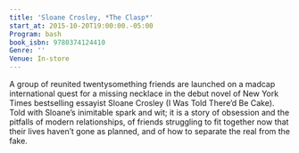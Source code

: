 ```yaml
---
title: 'Sloane Crosley, *The Clasp*'
start_at: 2015-10-20T19:00:00.-05:00
Program: bash
book_isbn: 9780374124410
Genre: ''
Venue: In-store
---
```


A group of reunited twentysomething friends are launched on a madcap international quest for a missing necklace in the debut novel of New York Times bestselling essayist Sloane Crosley (I Was Told There’d Be Cake). Told with Sloane’s inimitable spark and wit; it is a story of obsession and the pitfalls of modern relationships, of friends struggling to fit together now that their lives haven’t gone as planned, and of how to separate the real from the fake.